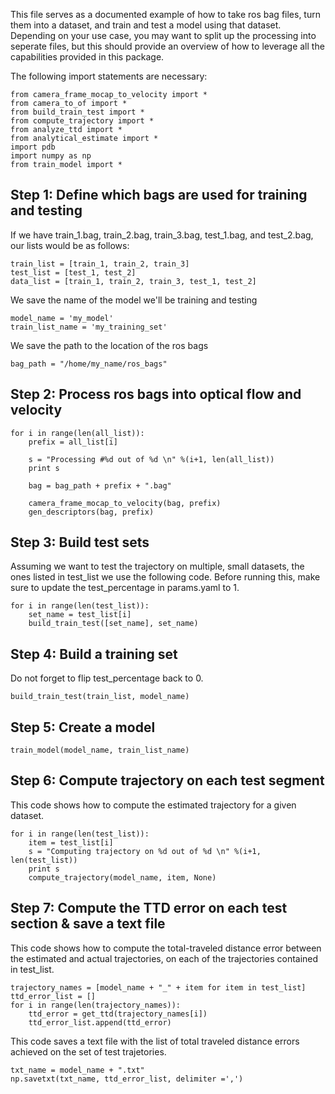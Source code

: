 This file serves as a documented example of how to take ros bag files, turn them into a dataset, and train and test a model using that dataset. Depending on your use case, you may want to split up the processing into seperate files, but this should provide an overview of how to leverage all the capabilities provided in this package. 

The following import statements are necessary: 

```
from camera_frame_mocap_to_velocity import *
from camera_to_of import *
from build_train_test import *
from compute_trajectory import *
from analyze_ttd import *
from analytical_estimate import *
import pdb
import numpy as np
from train_model import *
```

## Step 1: Define which bags are used for training and testing
If we have train_1.bag, train_2.bag, train_3.bag, test_1.bag, and test_2.bag, our lists would be as follows:

```
train_list = [train_1, train_2, train_3]
test_list = [test_1, test_2]
data_list = [train_1, train_2, train_3, test_1, test_2]
```

We save the name of the model we'll be training and testing
```
model_name = 'my_model'
train_list_name = 'my_training_set'
```

We save the path to the location of the ros bags
```
bag_path = "/home/my_name/ros_bags"
```

## Step 2: Process ros bags into optical flow and velocity
```
for i in range(len(all_list)):
 	prefix = all_list[i]

 	s = "Processing #%d out of %d \n" %(i+1, len(all_list))
 	print s

 	bag = bag_path + prefix + ".bag"

 	camera_frame_mocap_to_velocity(bag, prefix)
 	gen_descriptors(bag, prefix)
```



## Step 3: Build test sets
Assuming we want to test the trajectory on multiple, small datasets, the ones listed in test_list we use the following code. 
Before running this, make sure to update the test_percentage in params.yaml to 1. 

```
for i in range(len(test_list)):
	set_name = test_list[i]
	build_train_test([set_name], set_name)
```

## Step 4: Build a training set 
Do not forget to flip test_percentage back to 0. 

```
build_train_test(train_list, model_name)
```

## Step 5: Create a model
```
train_model(model_name, train_list_name)
```

## Step 6: Compute trajectory on each test segment
This code shows how to compute the estimated trajectory for a given dataset. 

```
for i in range(len(test_list)):
	item = test_list[i]
	s = "Computing trajectory on %d out of %d \n" %(i+1, len(test_list))
	print s
	compute_trajectory(model_name, item, None)
```

## Step 7: Compute the TTD error on each test section & save a text file
This code shows how to compute the total-traveled distance error between the estimated and actual trajectories, on each of the trajectories contained in test_list.  

```
trajectory_names = [model_name + "_" + item for item in test_list]
ttd_error_list = []
for i in range(len(trajectory_names)):
	ttd_error = get_ttd(trajectory_names[i])
	ttd_error_list.append(ttd_error)
```

This code saves a text file with the list of total traveled distance errors achieved on the set of test trajetories. 

```
txt_name = model_name + ".txt"
np.savetxt(txt_name, ttd_error_list, delimiter =',')
```

